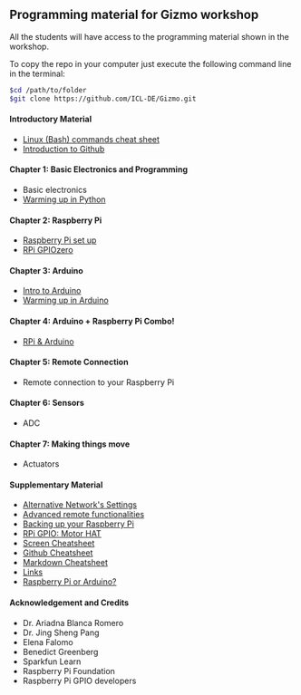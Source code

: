 ## Programming material for Gizmo workshop

All the students will have access to the programming material shown in the workshop.

To copy the repo in your computer just execute the following command line in the terminal:

``` bash
$cd /path/to/folder
$git clone https://github.com/ICL-DE/Gizmo.git
```

#### Introductory Material

* [Linux (Bash) commands cheat sheet](Introductory_Material/Cheat_sheet_bash_Linux.md)
* [Introduction to Github](SupplementaryMaterial/Links.md/#git-related)

#### Chapter 1: Basic Electronics and Programming

* Basic electronics
* [Warming up in Python](Chapter_1_Python/Python_warmup.md)


#### Chapter 2: Raspberry Pi

* [Raspberry Pi set up](Chapter_2_RPi/RPi_setup.md)
* [RPi GPIOzero](Chapter_2_RPi/RPi_GPIO.md)

#### Chapter 3: Arduino

* [Intro to Arduino](Chapter_3_Arduino/Arduino_intro.md)
* [Warming up in Arduino](Chapter_3_Arduino/Arduino_warmup.md)

#### Chapter 4: Arduino + Raspberry Pi Combo!

* [RPi & Arduino](Chapter_4_Arduino+RPi/RPi_to_Arduino.md)

#### Chapter 5: Remote Connection

* Remote connection to your Raspberry Pi

#### Chapter 6: Sensors

 * ADC

#### Chapter 7: Making things move

* Actuators


#### Supplementary Material

* [Alternative Network's Settings](SupplementaryMaterial/Alternative_network_settings.md)
* [Advanced remote functionalities](SupplementaryMaterial/Advanced_remote_functionalities.md)
* [Backing up your Raspberry Pi](SupplementaryMaterial/Backing_up_RPi.md)
* [RPi GPIO: Motor HAT](SupplementaryMaterial/RPi_GPIO_MotorHat.md)
* [Screen Cheatsheet](SupplementaryMaterial/Screen_cheatsheet.md)
* [Github Cheatsheet](SupplementaryMaterial/git-cheat-sheet-education.pdf)
* [Markdown Cheatsheet](SupplementaryMaterial/Markdown_cheatsheet.md)
* [Links](SupplementaryMaterial/Links.md)
* [Raspberry Pi or Arduino?](SupplementaryMaterial/RPi_or_Arduino.md)


#### Acknowledgement and Credits

* Dr. Ariadna Blanca Romero
* Dr. Jing Sheng Pang
* Elena Falomo
* Benedict Greenberg
* Sparkfun Learn
* Raspberry Pi Foundation
* Raspberry Pi GPIO developers
